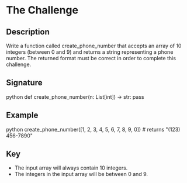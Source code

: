 # The Challenge

## Description
Write a function called create_phone_number that accepts an array of 10 integers (between 0 and 9) and returns a string representing a phone number. 
The returned format must be correct in order to complete this challenge.

## Signature
python
def create_phone_number(n: List[int]) -> str:
    pass


## Example
python
create_phone_number([1, 2, 3, 4, 5, 6, 7, 8, 9, 0])  # returns "(123) 456-7890"


## Key
* The input array will always contain 10 integers.
* The integers in the input array will be between 0 and 9.
